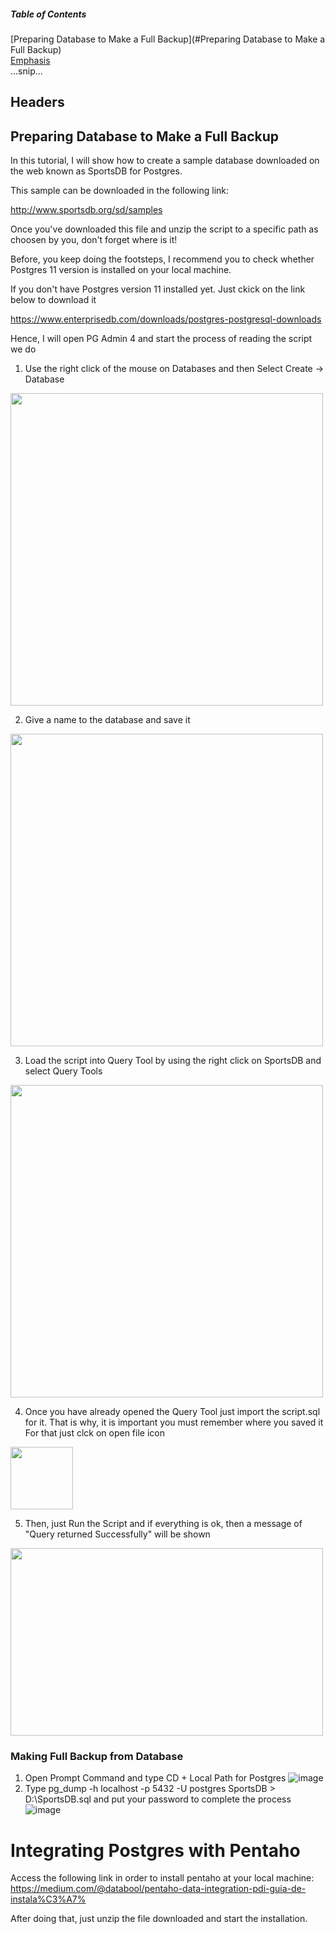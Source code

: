 ##### Table of Contents  
[Preparing Database to Make a Full Backup](#Preparing Database to Make a Full Backup)  
[Emphasis](#emphasis)  
...snip...    
<a name="headers"/>
## Headers

## Preparing Database to Make a Full Backup

In this tutorial, I will show how to create a sample database downloaded on the web known as SportsDB for Postgres.

This sample can be downloaded in the following link:

http://www.sportsdb.org/sd/samples

Once you've downloaded this file and unzip the script to a specific path as choosen by you, don't forget where is it!

Before, you keep doing the footsteps, I recommend you to check whether Postgres 11 version is installed on your local machine.

If you don't have Postgres version 11 installed yet. Just ckick on the link below to download it

https://www.enterprisedb.com/downloads/postgres-postgresql-downloads

Hence, I will open PG Admin 4 and start the process of reading the script we do

1) Use the right click of the mouse on Databases and then Select Create -> Database
<img src="https://user-images.githubusercontent.com/69978184/136665826-5a20504a-2d9a-48e9-89a5-3a155828a494.png" width="500" height="500"/>

2) Give a name to the database and save it
<img src="https://user-images.githubusercontent.com/69978184/136666252-37185925-ff79-4011-b7bd-f0fec304faf7.png" width="500" height="500"/>

3) Load the script into Query Tool by using the right click on SportsDB and select Query Tools

<img src="https://user-images.githubusercontent.com/69978184/136666370-ee9890ec-c570-4b96-bf05-1f985ceb9eca.png" width="500" height="500"/>

4) Once you have already opened the Query Tool just import the script.sql for it. 
That is why, it is important you must remember where you saved it
For that just clck on open file icon
<img src="https://user-images.githubusercontent.com/69978184/136666568-688e4518-ca9b-4b8d-a7c0-ffd49c49e167.png" width="100" height="100"/>

5) Then, just Run the Script and if everything is ok, then a message of "Query returned Successfully" will be shown
<img src="https://user-images.githubusercontent.com/69978184/136666752-0b6e05b5-bc66-443d-b0bf-0b812a923402.png" width="500" height="300"/>

### Making Full Backup from Database

1) Open Prompt Command and type CD + Local Path for Postgres
![image](https://user-images.githubusercontent.com/69978184/136667015-b2772e9d-b2b8-4403-8f73-6fae7bf28452.png)
2) Type pg_dump -h localhost -p 5432 -U postgres SportsDB > D:\SportsDB.sql and put your password to complete the process
![image](https://user-images.githubusercontent.com/69978184/136667180-01100ed5-1258-46b4-ae15-7b2a7c58f307.png)

# Integrating Postgres with Pentaho

Access the following link in order to install pentaho at your local machine: https://medium.com/@databool/pentaho-data-integration-pdi-guia-de-instala%C3%A7%

After doing that, just unzip the file downloaded and start the installation.
